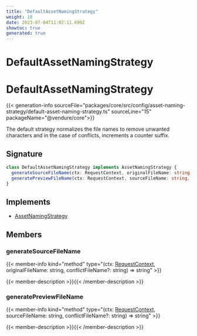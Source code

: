 ```yaml
---
title: "DefaultAssetNamingStrategy"
weight: 10
date: 2023-07-04T11:02:11.690Z
showtoc: true
generated: true
---
```

<!-- This file was generated from the Vendure source. Do not modify. Instead, re-run the "docs:build" script -->

# DefaultAssetNamingStrategy
<div class="symbol">


# DefaultAssetNamingStrategy

{{< generation-info sourceFile="packages/core/src/config/asset-naming-strategy/default-asset-naming-strategy.ts" sourceLine="15" packageName="@vendure/core">}}

The default strategy normalizes the file names to remove unwanted characters and
in the case of conflicts, increments a counter suffix.

## Signature

```TypeScript
class DefaultAssetNamingStrategy implements AssetNamingStrategy {
  generateSourceFileName(ctx: RequestContext, originalFileName: string, conflictFileName?: string) => string;
  generatePreviewFileName(ctx: RequestContext, sourceFileName: string, conflictFileName?: string) => string;
}
```
## Implements

 * <a href='/typescript-api/assets/asset-naming-strategy#assetnamingstrategy'>AssetNamingStrategy</a>


## Members

### generateSourceFileName

{{< member-info kind="method" type="(ctx: <a href='/typescript-api/request/request-context#requestcontext'>RequestContext</a>, originalFileName: string, conflictFileName?: string) => string"  >}}

{{< member-description >}}{{< /member-description >}}

### generatePreviewFileName

{{< member-info kind="method" type="(ctx: <a href='/typescript-api/request/request-context#requestcontext'>RequestContext</a>, sourceFileName: string, conflictFileName?: string) => string"  >}}

{{< member-description >}}{{< /member-description >}}


</div>
